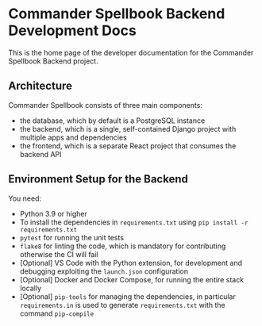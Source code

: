 # Commander Spellbook Backend Development Docs

This is the home page of the developer documentation for the Commander Spellbook Backend project.

## Architecture

Commander Spellbook consists of three main components:
- the database, which by default is a PostgreSQL instance
- the backend, which is a single, self-contained Django project with multiple apps and dependencies
- the frontend, which is a separate React project that consumes the backend API

## Environment Setup for the Backend

You need:
- Python 3.9 or higher
- To install the dependencies in `requirements.txt` using `pip install -r requirements.txt`
- `pytest` for running the unit tests
- `flake8` for linting the code, which is mandatory for contributing otherwise the CI will fail
- [Optional] VS Code with the Python extension, for development and debugging exploiting the `launch.json` configuration
- [Optional] Docker and Docker Compose, for running the entire stack locally
- [Optional] `pip-tools` for managing the dependencies, in particular `requirements.in` is used to generate `requirements.txt` with the command `pip-compile`
